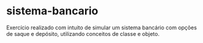 # sistema-bancario
Exercício realizado com intuito de simular um sistema bancário com opções de saque e depósito, utilizando conceitos de classe e objeto.

